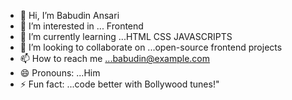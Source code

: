 - 👋 Hi, I’m Babudin Ansari
- 👀 I’m interested in ... Frontend 
- 🌱 I’m currently learning ...HTML CSS JAVASCRIPTS
- 💞️ I’m looking to collaborate on ...open-source frontend projects
- 📫 How to reach me ...babudin@example.com
- 😄 Pronouns: ...Him
- ⚡ Fun fact: ...code better with Bollywood tunes!"

<!---
babu411/babu411 is a ✨ special ✨ repository because its `README.md` (this file) appears on your GitHub profile.
You can click the Preview link to take a look at your changes.
--->
